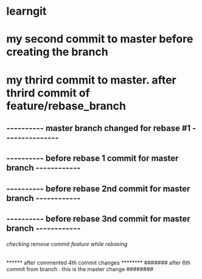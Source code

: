 # learngit
# my second commit to master before creating the branch
# my thrird commit to master. after thrird commit of feature/rebase_branch
## ---------- master branch changed for rebase #1 ---------------
## ---------- before rebase 1 commit for master branch ------------
## ---------- before rebase 2nd commit for master branch ------------
## ---------- before rebase 3nd commit for master branch ------------

###### checking remove commit feature while rebasing ##########
****** after commented 4th commit changes ********
####### after 6th commit from branch . this is the master change ########
